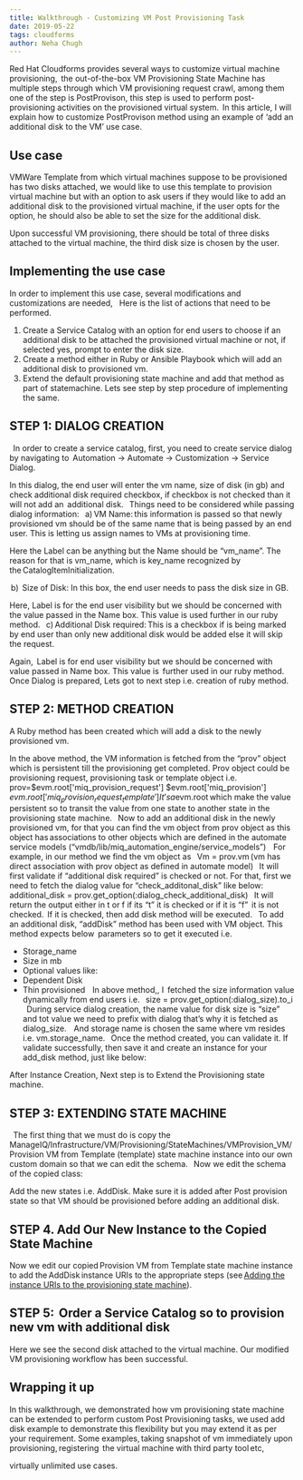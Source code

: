 ```yaml
---
title: Walkthrough - Customizing VM Post Provisioning Task 
date: 2019-05-22
tags: cloudforms
author: Neha Chugh
---
```

 
Red Hat Cloudforms provides several ways to customize virtual machine provisioning,  the out-of-the-box VM Provisioning State Machine has multiple steps through which VM provisioning request crawl, among them one of the step is PostProvison, this step is used to perform post-provisioning activities on the provisioned virtual system.  In this article, I will explain how to customize PostProvison method using an example of ‘add an additional disk to the VM’ use case.  

## Use case ##

VMWare Template from which virtual machines suppose to be provisioned has two disks attached, we would like to use this template to provision virtual machine but with an option to ask users if they would like to add an additional disk to the provisioned virtual machine, if the user opts for the option, he should also be able to set the size for the additional disk.

Upon successful VM provisioning, there should be total of three disks attached to the virtual machine, the third disk size is chosen by the user.

## Implementing the use case ##

In order to implement this use case, several modifications and customizations are needed,    Here is the list of actions that need to be performed.

1. Create a Service Catalog with an option for end users to choose if an additional disk to be attached the provisioned virtual machine or not, if selected yes, prompt to enter the disk size.  
2. Create a method either in Ruby or Ansible Playbook which will add an additional disk to provisioned vm.
3. Extend the default provisioning state machine and add that method as part of statemachine.
Lets see step by step procedure of implementing the same.
  
## STEP 1: DIALOG CREATION ##
  
In order to create a service catalog, first, you need to create service dialog by navigating to  Automation -> Automate -> Customization -> Service Dialog.

In this dialog, the end user will enter the vm name, size of disk (in gb) and check additional disk required checkbox, if checkbox is not checked than it will not add an  additional disk.
  
Things need to be considered while passing dialog information:
  
a) VM Name: this information is passed so that newly provisioned vm should be of the same name that is being passed by an end user. This is letting us assign names to VMs at provisioning time.

Here the Label can be anything but the Name should be “vm_name”. The reason for that is vm_name, which is key_name recognized by the CatalogItemInitialization.

 b)  Size of Disk: In this box, the end user needs to pass the disk size in GB.

Here, Label is for the end user visibility but we should be concerned with the value passed in the Name box. This value is used further in our ruby method.
  
c) Additional Disk required: This is a checkbox if is being marked by end user than only new additional disk would be added else it will skip the request.

Again,  Label is for end user visibility but we should be concerned with value passed in Name box. This value is  further used in our ruby method.
  
Once Dialog is prepared, Lets got to next step i.e. creation of ruby method.
  
## STEP 2: METHOD CREATION ##

A Ruby method has been created which will add a disk to the newly provisioned vm.

In the above method, the VM information is fetched from the “prov” object which is persistent till the provisioning get completed. Prov object could be provisioning request, provisioning task or template object i.e.
  
prov=$evm.root['miq_provision_request'] $evm.root['miq_provision'] $evm.root['miq_provision_request_template']
  
It’s a $evm.root which make the value persistent so to transit the value from one state to another state in the provisioning state machine.
  
Now to add an additional disk in the newly provisioned vm, for that you can find the vm object from prov object as this object has associations to other objects which are defined in the automate service models (“vmdb/lib/miq_automation_engine/service_models”)  
  
For example, in our method we find the vm object as
  
Vm = prov.vm (vm has direct association with prov object as defined in automate model)
  
It will first validate if “additional disk required” is checked or not. For that, first we need to fetch the dialog value for “check_additonal_disk” like below:
  
additional_disk = prov.get_option(:dialog_check_additional_disk)
  
It will return the output either in t or f if its “t” it is checked or if it is “f”  it is not checked.
 If it is checked, then add disk method will be executed.
  
To add an additional disk, “addDisk” method has been used with VM object. This method expects below  parameters so to get it executed i.e.
  
* Storage_name
* Size in mb
* Optional values like:  
* Dependent Disk
* Thin provisioned  
  
In above method,, I  fetched the size information value dynamically from end users i.e.
  
size = prov.get_option(:dialog_size).to_i
  
During service dialog creation, the name value for disk size is “size” and tot value we need to prefix with dialog that’s why it is fetched as dialog_size.  
  
And storage name is chosen the same where vm resides i.e. vm.storage_name.
  
Once the method created, you can validate it. If validate successfully, then save it and create an instance for your add_disk method, just like below:

After Instance Creation, Next step is to Extend the Provisioning state machine.
  
## STEP 3: EXTENDING STATE MACHINE ##
  
The first thing that we must do is copy the ManageIQ/Infrastructure/VM/Provisioning/StateMachines/VMProvision_VM/Provision VM from Template (template) state machine instance into our own custom domain so that we can edit the schema.
  
Now we edit the schema of the copied class:

Add the new states i.e. AddDisk. Make sure it is added after Post provision state so that VM should be provisioned before adding an additional disk.

## STEP 4. Add Our New Instance to the Copied State Machine ##

Now we edit our copied Provision VM from Template state machine instance to add the AddDisk instance URIs to the appropriate steps (see [Adding the instance URIs to the provisioning state machine](<https://pemcg.gitbooks.io/mastering-automation-in-cloudforms-and-manageiq/content/chapter22.html#c22i7>)).

## STEP 5:  Order a Service Catalog so to provision new vm with additional disk ##

Here we see the second disk attached to the virtual machine. Our modified VM provisioning workflow has been successful.
  
## Wrapping it up ##

In this walkthrough, we demonstrated how vm provisioning state machine can be extended to perform custom Post Provisioning tasks, we used add disk example to demonstrate this flexibility but you may extend it as per your requirement. Some examples, taking snapshot of vm immediately upon provisioning, registering  the virtual machine with third party tool etc,

virtually unlimited use cases.
